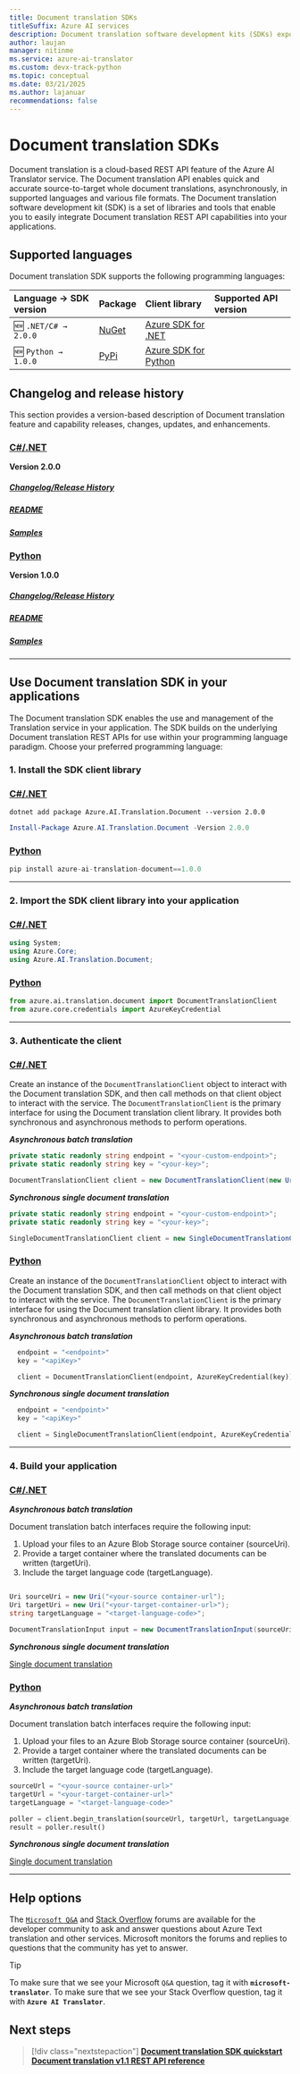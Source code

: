```yaml
---
title: Document translation SDKs
titleSuffix: Azure AI services
description: Document translation software development kits (SDKs) expose Document translation features and capabilities, using C#, Java, JavaScript, and Python programming language.
author: laujan
manager: nitinme
ms.service: azure-ai-translator
ms.custom: devx-track-python
ms.topic: conceptual
ms.date: 03/21/2025
ms.author: lajanuar
recommendations: false
---
```


<!-- markdownlint-disable MD024 -->
<!-- markdownlint-disable MD036 -->
<!-- markdownlint-disable MD001 -->
<!-- markdownlint-disable MD051 -->

# Document translation SDKs

Document translation is a cloud-based REST API feature of the Azure AI Translator service. The Document translation API enables quick and accurate source-to-target whole document translations, asynchronously, in supported languages and various file formats. The Document translation software development kit (SDK) is a set of libraries and tools that enable you to easily integrate Document translation REST API capabilities into your applications.

## Supported languages

Document translation SDK supports the following programming languages:

| Language → SDK version | Package|Client library| Supported API version|
|:----------------------|:----------|:----------|:-------------|
|🆕 `.NET/C# → 2.0.0`| [NuGet](https://www.nuget.org/packages/Azure.AI.Translation.Document/2.0.0) | [Azure SDK for .NET](/dotnet/api/overview/azure/ai.translation.document-readme?view=azure-dotnet&preserve-view=true) | 
|🆕 `Python → 1.0.0`|[PyPi](https://pypi.org/project/azure-ai-translation-document/1.0.0/)|[Azure SDK for Python](/python/api/overview/azure/ai-translation-document-readme?view=azure-python-preview&preserve-view=true)|

## Changelog and release history

This section provides a version-based description of Document translation feature and capability releases, changes, updates, and enhancements.

### [C#/.NET](#tab/csharp)

**Version 2.0.0** </br>

##### [**Changelog/Release History**](https://github.com/Azure/azure-sdk-for-net/blob/main/sdk/translation/Azure.AI.Translation.Document/CHANGELOG.md#200-2024-11-15)

##### [README](https://github.com/Azure/azure-sdk-for-net/blob/main/sdk/translation/Azure.AI.Translation.Document/README.md)

##### [Samples](https://github.com/Azure/azure-sdk-for-net/tree/main/sdk/translation/Azure.AI.Translation.Document/samples)

### [Python](#tab/python)

**Version 1.0.0** </br>

##### [**Changelog/Release History**](https://github.com/Azure/azure-sdk-for-python/blob/main/sdk/translation/azure-ai-translation-document/CHANGELOG.md)

##### [README](https://github.com/Azure/azure-sdk-for-python/blob/main/sdk/translation/azure-ai-translation-document/README.md)

##### [Samples](https://github.com/Azure/azure-sdk-for-python/tree/main/sdk/translation/azure-ai-translation-document/samples)

---

## Use Document translation SDK in your applications

The Document translation SDK enables the use and management of the Translation service in your application. The SDK builds on the underlying Document translation REST APIs for use within your programming language paradigm. Choose your preferred programming language:

### 1. Install the SDK client library

### [C#/.NET](#tab/csharp)

```dotnetcli
dotnet add package Azure.AI.Translation.Document --version 2.0.0
```

```powershell
Install-Package Azure.AI.Translation.Document -Version 2.0.0
```

### [Python](#tab/python)

```python
pip install azure-ai-translation-document==1.0.0
```

---

### 2. Import the SDK client library into your application

### [C#/.NET](#tab/csharp)

```csharp
using System;
using Azure.Core;
using Azure.AI.Translation.Document;
```

### [Python](#tab/python)

```python
from azure.ai.translation.document import DocumentTranslationClient
from azure.core.credentials import AzureKeyCredential
```

---

### 3. Authenticate the client

### [C#/.NET](#tab/csharp)

Create an instance of the `DocumentTranslationClient` object to interact with the Document translation SDK, and then call methods on that client object to interact with the service. The `DocumentTranslationClient` is the primary interface for using the Document translation client library. It provides both synchronous and asynchronous methods to perform operations.

***Asynchronous batch translation***

```csharp
private static readonly string endpoint = "<your-custom-endpoint>";
private static readonly string key = "<your-key>";

DocumentTranslationClient client = new DocumentTranslationClient(new Uri(endpoint), new AzureKeyCredential(key));

```

***Synchronous single document translation***

```csharp
private static readonly string endpoint = "<your-custom-endpoint>";
private static readonly string key = "<your-key>";

SingleDocumentTranslationClient client = new SingleDocumentTranslationClient(new Uri(endpoint), new AzureKeyCredential(apiKey));

```

### [Python](#tab/python)

Create an instance of the `DocumentTranslationClient` object to interact with the Document translation SDK, and then call methods on that client object to interact with the service. The `DocumentTranslationClient` is the primary interface for using the Document translation client library. It provides both synchronous and asynchronous methods to perform operations.

***Asynchronous batch translation***

```python
  endpoint = "<endpoint>"
  key = "<apiKey>"

  client = DocumentTranslationClient(endpoint, AzureKeyCredential(key))

```

***Synchronous single document translation***

```python
  endpoint = "<endpoint>"
  key = "<apiKey>"

  client = SingleDocumentTranslationClient(endpoint, AzureKeyCredential(key))

```

---

### 4. Build your application

### [C#/.NET](#tab/csharp)

***Asynchronous batch translation***

Document translation batch interfaces require the following input:

1. Upload your files to an Azure Blob Storage source container (sourceUri).
1. Provide a target container where the translated documents can be written (targetUri).
1. Include the target language code (targetLanguage).

```csharp

Uri sourceUri = new Uri("<your-source container-url");
Uri targetUri = new Uri("<your-target-container-url>");
string targetLanguage = "<target-language-code>";

DocumentTranslationInput input = new DocumentTranslationInput(sourceUri, targetUri, targetLanguage)
```

***Synchronous single document translation***

[Single document translation](https://github.com/Azure/azure-sdk-for-net/blob/main/sdk/translation/Azure.AI.Translation.Document/samples/Sample5_SynchronousTranslation.md)

### [Python](#tab/python)

***Asynchronous batch translation***

Document translation batch interfaces require the following input:

1. Upload your files to an Azure Blob Storage source container (sourceUri).
1. Provide a target container where the translated documents can be written (targetUri).
1. Include the target language code (targetLanguage).

```python
sourceUrl = "<your-source container-url>"
targetUrl = "<your-target-container-url>"
targetLanguage = "<target-language-code>"

poller = client.begin_translation(sourceUrl, targetUrl, targetLanguage)
result = poller.result()

```

***Synchronous single document translation***

[Single document translation](https://github.com/Azure/azure-sdk-for-python/blob/main/sdk/translation/azure-ai-translation-document/samples/sample_single_document_translation.py)

---

## Help options

The [`Microsoft Q&A`](/answers/tags/132/azure-translator) and [Stack Overflow](https://stackoverflow.com/questions/tagged/microsoft-translator) forums are available for the developer community to ask and answer questions about Azure Text translation and other services. Microsoft monitors the forums and replies to questions that the community has yet to answer.

> [!TIP]
> To make sure that we see your Microsoft `Q&A` question, tag it with **`microsoft-translator`**.
> To make sure that we see your Stack Overflow question, tag it with **`Azure AI Translator`**.
>

## Next steps

>[!div class="nextstepaction"]
> [**Document translation SDK quickstart**](quickstarts/client-library-sdks.md) [**Document translation v1.1 REST API reference**](reference/rest-api-guide.md)
